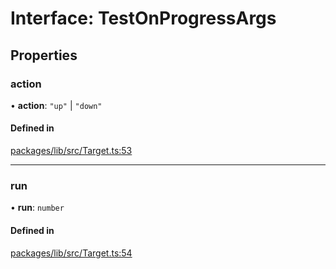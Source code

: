 # Interface: TestOnProgressArgs

## Properties

### action

• **action**: ``"up"`` \| ``"down"``

#### Defined in

[packages/lib/src/Target.ts:53](https://github.com/Knaackee/hotmig/blob/1ea8218/packages/lib/src/Target.ts#L53)

___

### run

• **run**: `number`

#### Defined in

[packages/lib/src/Target.ts:54](https://github.com/Knaackee/hotmig/blob/1ea8218/packages/lib/src/Target.ts#L54)
